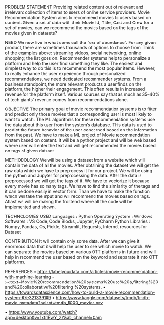 PROBLEM STATEMENT 
Providing related content out of relevant and irrelevant collection of items to users 
of online service providers. Movie Recommendation System aims to recommend 
movies to users based on content. Given a set of data with their Movie Id, Title, Cast 
and Crew for a set of movies, can we recommend the movies based on the tags of 
the movies given in datasets? 

NEED 
We now live in what some call the “era of abundance”. For any given product, there 
are sometimes thousands of options to choose from. Think of the examples above: 
streaming videos, social networking, online shopping; the list goes on. 
Recommender systems help to personalize a platform and help the user find 
something they like. The easiest and simplest way to do this is to recommend the 
most popular items. However, to really enhance the user experience through 
personalized recommendations, we need dedicated recommender systems. From a 
business standpoint, the more relevant products a user finds on the platform, the 
higher their engagement. This often results in increased revenue for the platform 
itself. Various sources say that as much as 35–40% of tech giants’ revenue comes 
from recommendations alone. 

OBJECTIVE 
The primary goal of movie recommendation systems is to filter and predict only 
those movies that a corresponding user is most likely to want to watch. The ML 
algorithms for these recommendation systems use the data about this user from the 
system’s database. This data is used to predict the future behavior of the user 
concerned based on the information from the past. We have to make a ML project of 
Movie recommendation system based on content. It will be a python project and 
will be web based where user will enter the text and will get recommended the 
movies based on tags of given dataset. 

METHODOLOGY 
We will be using a dataset from a website which will contain the data of all the 
movies. After obtaining the dataset we will get the raw data which we have to 
preprocess it for our project. We will be using the python and Jupyter for 
preprocessing the data. After the data is preprocessed we will get the tags of it. We 
have to vectorize it because every movie has so many tags. We have to find the 
similarity of the tags and it can be done easily in vector form. Than we have to make 
the function which will take the input and will recommend the movies based on 
tags. Atlast we will be making the frontend where all the code will be implemented 
and shown. 

TECHNOLOGIES USED 
Languages : Python 
Operating System : Windows 
Softwares : VS Code, Code Blocks, Jupyter, PyCharm 
Python Libraries : Numpy, Pandas, Os, Pickle, Streamlit, Requests, 
Internet resources for Dataset 

CONTRIBUTION 
It will contain only some data. After we can give it enormous data that it will help 
the user to see which movie to watch. We can separate the movies based on various 
OTT platforms in future and will help in recommend the user based on the keyword 
and separate it into OTT platforms. 

REFERENCES 
• https://labelyourdata.com/articles/movie-recommendation-with-machine-learning - :~:text=Movie%20recommendation%20systems%20use%20a,filtering%20and%20collaborative%20filtering
%20systems. 
• https://towardsdatascience.com/how-to-build-a-movie-recommendation-system-67e321339109 
• https://www.kaggle.com/datasets/tmdb/tmdb-movie-metadata?select=tmdb_5000_movies.csv 

• https://www.youtube.com/watch?app=desktop&v=1xtrIEwY_zY&ab_channel=Cam
